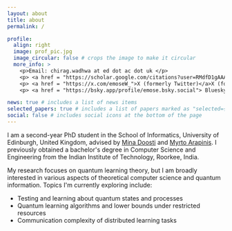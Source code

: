 ```yaml
---
layout: about
title: about
permalink: /

profile:
  align: right
  image: prof_pic.jpg
  image_circular: false # crops the image to make it circular
  more_info: >
    <p>Email: chirag.wadhwa at ed dot ac dot uk </p>
    <p> <a href = "https://scholar.google.com/citations?user=RMdfD1gAAAAJ">Google Scholar </a> </p>
    <p> <a href = "https://x.com/emoseW_">X (formerly Twitter)</a>X (formerly Twitter)</p>
    <p> <a href = "https://bsky.app/profile/emose.bsky.social"> Bluesky </a></p>

news: true # includes a list of news items
selected_papers: true # includes a list of papers marked as "selected={true}"
social: false # includes social icons at the bottom of the page
---
```


I am a second-year PhD student in the School of Informatics, University of Edinburgh, United Kingdom, advised by [Mina Doosti](https://minadoosti.github.io/) and [Myrto Arapinis](https://homepages.inf.ed.ac.uk/marapini/). I previously obtained a bachelor's degree in Computer Science and Engineering from the Indian Institute of Technology, Roorkee, India.

My research focuses on quantum learning theory, but I am broadly interested in various aspects of theoretical computer science and quantum information. Topics I'm currently exploring include:
- Testing and learning about quantum states and processes
- Quantum learning algorithms and lower bounds under restricted resources 
- Communication complexity of distributed learning tasks
